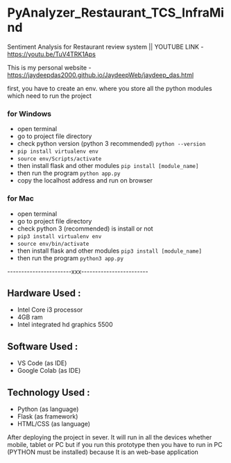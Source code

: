 # PyAnalyzer_Restaurant_TCS_InfraMind
Sentiment Analysis for Restaurant review system
|| YOUTUBE LINK - https://youtu.be/TuV4TRK1Aps

This is my personal website - https://jaydeepdas2000.github.io/JaydeepWeb/jaydeep_das.html

first, you have to create an env. where you store all the python modules which need to run the project

### for Windows
 - open terminal
 - go to project file directory
 - check python version (python 3 recommended) `python --version`
 - `pip install virtualenv env`
 - `source env/Scripts/activate`
 - then install flask and other modules `pip install [module_name]`
 - then run the program `python app.py`
 - copy the localhost address and run on browser

### for Mac
 - open terminal
 - go to project file directory
 - check python 3 (recommended) is install or not
 - `pip3 install virtualenv env`
 - `source env/bin/activate`
 - then install flask and other modules `pip3 install [module_name]`
 - then run the program `python3 app.py`

-----------------------xxx------------------------

## Hardware Used :
 - Intel Core i3 processor
 - 4GB ram
 - Intel integrated hd graphics 5500
## Software Used :
 - VS Code (as IDE)
 - Google Colab (as IDE)
## Technology Used : 
 - Python (as language)
 - Flask (as framework)
 - HTML/CSS (as language)

After deploying the project in sever. It will run in all the devices whether mobile, tablet or PC but if you run this prototype then you have to run in PC (PYTHON must be installed) because It is an web-base application
